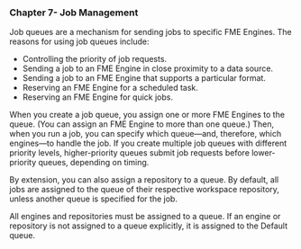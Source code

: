 ### Chapter 7- Job Management

Job queues are a mechanism for sending jobs to specific FME Engines. The reasons for using job queues include:

- Controlling the priority of job requests.
- Sending a job to an FME Engine in close proximity to a data source.
- Sending a job to an FME Engine that supports a particular format.
- Reserving an FME Engine for a scheduled task.
- Reserving an FME Engine for quick jobs.

When you create a job queue, you assign one or more FME Engines to the queue. (You can assign an FME Engine to more than one queue.) Then, when you run a job, you can specify which queue—and, therefore, which engines—to handle the job. If you create multiple job queues with different priority levels, higher-priority queues submit job requests before lower-priority queues, depending on timing.

By extension, you can also assign a repository to a queue. By default, all jobs are assigned to the queue of their respective workspace repository, unless another queue is specified for the job.

All engines and repositories must be assigned to a queue. If an engine or repository is not assigned to a queue explicitly, it is assigned to the Default queue.
